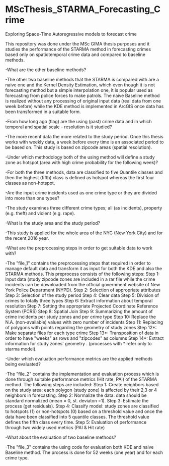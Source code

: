 # MScThesis_STARMA_Forecasting_Crime
Exploring Space-Time Autoregressive models to forecast crime

This repository was done under the MSc GIMA thesis purposes and it studies the performance of the STARMA method in forecasting crimes based only on spatiotemporal crime data and compared to baseline methods.

-What are the other baseline methods?

-The other two baseline methods that the STARMA is compared with are a naive one and the Kernel Density Estimation, which even though it is not forecasting method but a simple interpolation one, it is popular used as forecasting from police forces to make patrols. The naive Baseline method is realized without any processing of original input data (real data from one week before) while the KDE method is implemented in ArcGIS once data has been transformed in a suitable form.


-From how long ago (tlag) are the using (past) crime data and in which temporal and spatial scale - resolution is it studied?

-The more recent data the more related to the study period. Once this thesis works with weekly data, a week before every time is an associated period to be based on. This study is based on zipcode areas (spatial resolution).  


-Under which methodology both of the using method will define a study zone as hotspot (area with high crime probability for the following week)?

-For both the three methods, data are classified to five Quantile classes and then the highest (fifth) class is defined as hotspot whereas the first four classes as non-hotspot. 


-Are the input crime incidents used as one crime type or they are divided into more than one types?

-The study examines three different crime types; all (as incidents), property (e.g. theft) and violent (e.g. rape).


-What is the study area and the study period?

-This study is applied for the whole area of the NYC (New York City) and for the recent 2016 year.


-What are the preprocessing steps in order to get suitable data to work with?

-The "file_1" contains the preprocessing steps that required in order to manage default data and transform it as input for both the KDE and also the STARMA methods. This preprocess consists of the following steps:
Step 1: Input data (study zipcode zones are included in a rar file while the crime incidents can be downloaded from the official government website of New York Police Department (NYPD).
Step 2: Selection of appropriate attributes 
Step 3: Selection of the study period
Step 4: Clear data
Step 5: Division of crimes to totally three types
Step 6: Extract information about temporal resolution
Step 7: Setting the appropriate Projected Coordinate Reference System (PCRS)
Step 8: Spatial Join 
Step 9: Summarizing the amount of crime incidents per study zones and per crime type
Step 10: Replace the N.A. (non-available) values with zero number of incidents
Step 11: Replacing of polygons with points regarding the geometry of study zones
Step 12*: Make separate files for each type crime
Step 13*: Transposition of data in order to have "weeks" as rows and "zipcodes" as columns
Step 14*: Extract information for study zones' geometry .
(processes with * refer only to starma model). 


-Under which evaluation performance metrics are the applied methods being evaluated?

-The "file_2" contains the implementation and evaluation process which is done through suitable performance metrics (Hit rate, PAI) of the STARMA method. The following steps are included:
Step 1: Create neighbors based on the study area: each polygon (study zone) is affected by their 2,3 or 4 neighbors in forecasting.
Step 2: Normalize the data: data should be standard normalized (mean = 0, st. deviaton =1).
Step 3: Estimate the process (get residuals).
Step 4: Classify model: study zones are classified to hotspots (1) or non-hotspots (0) based on a threshold value and once the data have been classified into 5 quantile classes. The threshold value defines the fifth class every time.
Step 5: Evaluation of performance through two widely used metrics (PAI & Hit rate)

-What about the evaluation of two baseline methods?

-The "file_3" contains the using code for evaluation both KDE and naive Baseline method. The process is done for 52 weeks (one year) and for each crime type.
